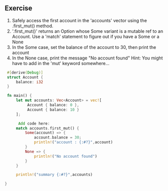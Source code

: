 ##  Exercise
 1) Safely access the first account in the 'accounts' vector using the
    .first_mut() method.
 2) '.first_mut()' returns an Option whose Some variant is a mutable ref to
     an Account. Use a 'match' statement to figure out if
     you have a Some or a None
 3) In the Some case, set the balance of the account to 30, then print the account
 4) In the None case, print the message "No account found"
 Hint: You might have to add in the 'mut' keyword somewhere...


```rust
 #[derive(Debug)]
 struct Account {
     balance: i32
 }

 fn main() {
     let mut accounts: Vec<Account> = vec![
          Account { balance: 0 },
          Account { balance: 10 }
     ];

      Add code here:
     match accounts.first_mut() {
         Some(account) => {
             account.balance = 30;
             println!("account : {:#?}",account)
         }
         None => {
             println!("No account found")
         }
     }

     println!("summary {:#?}",accounts)

}
```